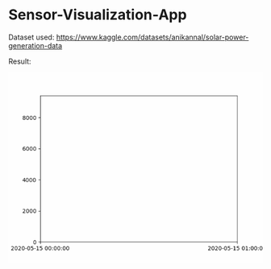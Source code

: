 # Sensor-Visualization-App

Dataset used: https://www.kaggle.com/datasets/anikannal/solar-power-generation-data


Result:

<img src="animation.gif"/>